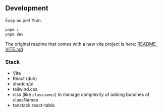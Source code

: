 
## Development

Easy as pie! Yum.

```sh
pnpm i
pnpm dev
```

The original readme that comes with a new vite project is here: [README-VITE.md](./README-VITE.md)

### Stack

- Vite
- React (duh)
- shadcn/ui
- tailwind.css
- clsx (like `classnames`) to manage complexity of adding bunches of classNames
- tanstack react-table
